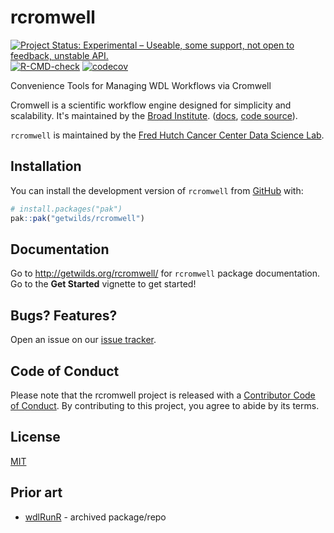 <!-- README.md is generated from README.Rmd. Please edit that file -->



# rcromwell

<!-- badges: start -->
[![Project Status: Experimental – Useable, some support, not open to feedback, unstable API.](https://getwilds.github.io/badges/badges/experimental.svg)](https://getwilds.github.io/badges/#experimental)
[![R-CMD-check](https://github.com/getwilds/rcromwell/actions/workflows/R-CMD-check.yaml/badge.svg?branch=dev)](https://github.com/getwilds/rcromwell/actions/workflows/R-CMD-check.yaml)
[![codecov](https://codecov.io/gh/getwilds/rcromwell/graph/badge.svg?token=AVQ6J31XZ3)](https://codecov.io/gh/getwilds/rcromwell)
<!-- badges: end -->

Convenience Tools for Managing WDL Workflows via Cromwell

Cromwell is a scientific workflow engine designed for simplicity and scalability. It's maintained by the [Broad Institute](https://www.broadinstitute.org/). ([docs](https://cromwell.readthedocs.io/en/latest/), [code source](https://github.com/broadinstitute/cromwell)).

`rcromwell` is maintained by the [Fred Hutch Cancer Center Data Science Lab](https://hutchdatascience.org/).

## Installation

You can install the development version of `rcromwell` from [GitHub](https://github.com/) with:

```r
# install.packages("pak")
pak::pak("getwilds/rcromwell")
```

## Documentation

Go to <http://getwilds.org/rcromwell/> for `rcromwell` package documentation. Go to the **Get Started** vignette to get started!

## Bugs? Features?

Open an issue on our [issue tracker](https://github.com/getwilds/rcromwell/issues/).

## Code of Conduct

Please note that the rcromwell project is released with a [Contributor Code of Conduct](http://getwilds.org/rcromwell/CODE_OF_CONDUCT.html). By contributing to this project, you agree to abide by its terms.

## License

[MIT](LICENSE.md)

## Prior art

- [wdlRunR](https://github.com/seandavi/wdlRunR) - archived package/repo
